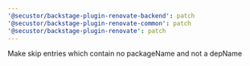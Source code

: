 ```yaml
---
'@secustor/backstage-plugin-renovate-backend': patch
'@secustor/backstage-plugin-renovate-common': patch
'@secustor/backstage-plugin-renovate': patch
---
```


Make skip entries which contain no packageName and not a depName
